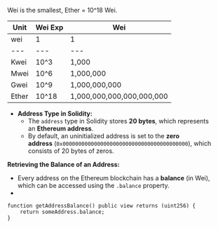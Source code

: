 Wei is the smallest, Ether = 10^18 Wei.

| Unit | Wei Exp | Wei |
| --- |  --- |  --- |
| wei | 1 | 1 |
| --- |  --- |  --- |
| Kwei | 10^3 | 1,000 |
| Mwei | 10^6 | 1,000,000 |
| Gwei | 10^9 | 1,000,000,000 |
| Ether | 10^18 | 1,000,000,000,000,000,000 |

-   **Address Type in Solidity:**
    -   The `address` type in Solidity stores **20 bytes**, which represents an **Ethereum address**.
    -   By default, an uninitialized address is set to the **zero address** (`0x0000000000000000000000000000000000000000`), which consists of 20 bytes of zeros.

**Retrieving the Balance of an Address:**

-   Every address on the Ethereum blockchain has a **balance** (in Wei), which can be accessed using the `.balance` property.
-   

```
function getAddressBalance() public view returns (uint256) {
    return someAddress.balance;
}
```